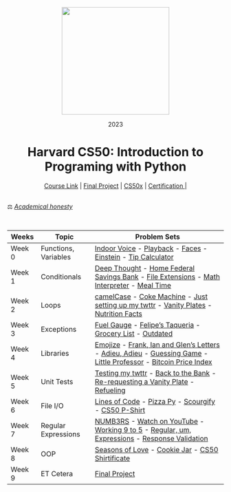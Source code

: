 <div align=center>
    <img src="https://upload.wikimedia.org/wikipedia/commons/thumb/c/cc/Harvard_University_coat_of_arms.svg/800px-Harvard_University_coat_of_arms.svg.png" height=250>
    <p> 2023</p>
    <h1> Harvard CS50: Introduction to Programing with Python </h1>
</div>

<div align=center>
    <a href="https://cs50.harvard.edu/python/2022/">Course Link</a> |
    <a href="https://github.com/5ah1n/CS50_Python/tree/main/tasks/project">Final Project</a> |
    <a href="https://github.com/5ah1n/CS50x_2022">CS50x</a> |
    <a href="https://certificates.cs50.io/ade5b1c1-7b8a-4347-92d3-290652122d7d.pdf?size=letter">Certification </a> |
</div>

<br>

⚖️ [<em>Academical honesty</em>](https://cs50.harvard.edu/x/2023/honesty/)

<br>
<div align="center">

|Weeks|Topic|Problem Sets|
|-----|-----------|----|
|Week 0 | Functions, Variables|[Indoor Voice](https://github.com/DaveTron4/CS50_Python/blob/main/Problems/Week%200/indoor/indoor.py) - [Playback](https://github.com/DaveTron4/CS50_Python/blob/main/Problems/Week%200/playback/playback.py) - [Faces](https://github.com/DaveTron4/CS50_Python/blob/main/Problems/Week%200/faces/faces.py) - [Einstein](https://github.com/DaveTron4/CS50_Python/blob/main/Problems/Week%200/einstein/einstein.py) - [Tip Calculator](https://github.com/DaveTron4/CS50_Python/blob/main/Problems/Week%200/tip/tip.py)|
|Week 1| Conditionals |[Deep Thought](https://github.com/DaveTron4/CS50_Python/blob/main/Problems/Week%201/deep/deep.py) - [Home Federal Savings Bank](https://github.com/DaveTron4/CS50_Python/blob/main/Problems/Week%201/bank/bank.py) - [File Extensions](https://github.com/DaveTron4/CS50_Python/blob/main/Problems/Week%201/extensions/extensions.py) - [Math Interpreter](https://github.com/DaveTron4/CS50_Python/blob/main/Problems/Week%201/interpreter/interpreter.py) - [Meal Time](https://github.com/DaveTron4/CS50_Python/blob/main/Problems/Week%201/meal/meal.py)
|Week 2 | Loops |[camelCase](https://github.com/DaveTron4/CS50_Python/blob/main/Problems/Week%202/camel/camel.py) - [Coke Machine](https://github.com/DaveTron4/CS50_Python/blob/main/Problems/Week%202/coke/coke.py) - [Just setting up my twttr](https://github.com/DaveTron4/CS50_Python/blob/main/Problems/Week%202/twttr/twttr.py) - [Vanity Plates](https://github.com/DaveTron4/CS50_Python/blob/main/Problems/Week%202/plates/plates.py) - [Nutrition Facts](https://github.com/DaveTron4/CS50_Python/blob/main/Problems/Week%202/nutrition/nutrition.py)|
|Week 3| Exceptions | [Fuel Gauge](https://github.com/DaveTron4/CS50_Python/blob/main/Problems/Week%203/fuel/fuel.py) - [Felipe’s Taqueria](https://github.com/DaveTron4/CS50_Python/blob/main/Problems/Week%203/taqueria/taqueria.py) - [Grocery List](https://github.com/DaveTron4/CS50_Python/blob/main/Problems/Week%203/grocery/grocery.py) - [Outdated](https://github.com/DaveTron4/CS50_Python/blob/main/Problems/Week%203/outdated/outdated.py)|
|Week 4 | Libraries | [Emojize](https://github.com/DaveTron4/CS50_Python/blob/main/Problems/Week%204/emojize/emojize.py) - [Frank, Ian and Glen’s Letters](https://github.com/DaveTron4/CS50_Python/blob/main/Problems/Week%204/figlet/figlet.py) - [Adieu, Adieu](https://github.com/DaveTron4/CS50_Python/blob/main/Problems/Week%204/adieu/adieu.py) - [Guessing Game](https://github.com/DaveTron4/CS50_Python/blob/main/Problems/Week%204/game/game.py) - [Little Professor](https://github.com/DaveTron4/CS50_Python/blob/main/Problems/Week%204/professor/professor.py) - [Bitcoin Price Index](https://github.com/DaveTron4/CS50_Python/blob/main/Problems/Week%204/bitcoin/bitcoin.py)
| Week 5 | Unit Tests | [Testing my twttr](https://github.com/DaveTron4/CS50_Python/blob/main/Problems/Week%205/test_twttr/test_twttr.py) - [Back to the Bank](https://github.com/DaveTron4/CS50_Python/tree/main/Problems/Week%205/test_bank) - [Re-requesting a Vanity Plate](https://github.com/DaveTron4/CS50_Python/tree/main/Problems/Week%205/test_plates) - [Refueling](https://github.com/DaveTron4/CS50_Python/tree/main/Problems/Week%205/test_fuel)|
|Week 6 | File I/O | [Lines of Code](https://github.com/DaveTron4/CS50_Python/tree/main/Problems/Week%206/lines) - [Pizza Py](https://github.com/DaveTron4/CS50_Python/blob/main/Problems/Week%206/pizza/pizza.py) - [Scourgify](https://github.com/DaveTron4/CS50_Python/tree/main/Problems/Week%206/scourgify) - [CS50 P-Shirt](https://github.com/DaveTron4/CS50_Python/tree/main/Problems/Week%206/shirt)
|Week 7 | Regular Expressions | [NUMB3RS](https://github.com/DaveTron4/CS50_Python/tree/main/Problems/Week%207/numb3rs) - [Watch on YouTube](https://github.com/DaveTron4/CS50_Python/blob/main/Problems/Week%207/watch/watch.py) - [Working 9 to 5](https://github.com/DaveTron4/CS50_Python/tree/main/Problems/Week%207/working) - [Regular, um, Expressions](https://github.com/DaveTron4/CS50_Python/tree/main/Problems/Week%207/um) - [Response Validation](https://github.com/DaveTron4/CS50_Python/blob/main/Problems/Week%207/response/response.py)
|Week 8 | OOP | [Seasons of Love](https://github.com/DaveTron4/CS50_Python/tree/main/Problems/Week%208/seasons) - [Cookie Jar](https://github.com/DaveTron4/CS50_Python/tree/main/Problems/Week%208/jar) - [CS50 Shirtificate](https://github.com/DaveTron4/CS50_Python/tree/main/Problems/Week%208/shirtificate)
|Week 9 | ET Cetera | [Final Project](https://github.com/DaveTron4/CS50_Python/tree/main/Problems/Week%209/project)
